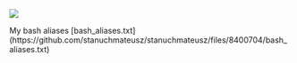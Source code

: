 <a href="https://github.com/anuraghazra/github-readme-stats">
  <img align="center" src="https://github-readme-stats.vercel.app/api?username=stanuchmateusz&show_icons=true&count_private=true&include_all_commits=true&count_private=true&line_height=28&locale=pl&theme=dark&show_icons=true" />
</a>

<br>
<p> My bash aliases
[bash_aliases.txt](https://github.com/stanuchmateusz/stanuchmateusz/files/8400704/bash_aliases.txt)  
</p>
</strong>
